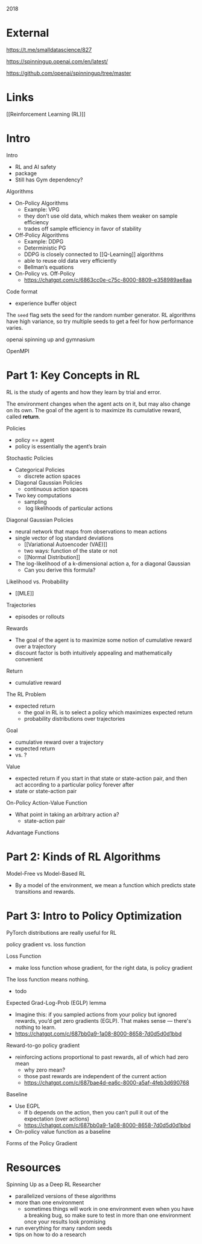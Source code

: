 
2018

# External

https://t.me/smalldatascience/827

https://spinningup.openai.com/en/latest/

https://github.com/openai/spinningup/tree/master

# Links

[[Reinforcement Learning (RL)]]

# Intro

Intro
- RL and AI safety
- package
- Still has Gym dependency?

Algorithms
- On-Policy Algorithms
	- Example: VPG
	- they don’t use old data, which makes them weaker on sample efficiency
	- trades off sample efficiency in favor of stability
- Off-Policy Algorithms
	- Example: DDPG
	- Deterministic PG
	- DDPG is closely connected to  [[Q-Learning]] algorithms
	- able to reuse old data very efficiently
	- Bellman’s equations
- On-Policy vs. Off-Policy 
	- https://chatgpt.com/c/6863cc0e-c75c-8000-8809-e358989ae8aa


Code format
- experience buffer object


The `seed` flag sets the seed for the random number generator. RL algorithms have high variance, so try multiple seeds to get a feel for how performance varies.

openai spinning up and gymnasium

OpenMPI


# Part 1: Key Concepts in RL


RL is the study of agents and how they learn by trial and error.

The environment changes when the agent acts on it, but may also change on its own.
The goal of the agent is to maximize its cumulative reward, called **return**.

Policies
- policy == agent
- policy is essentially the agent’s brain

Stochastic Policies
- Categorical Policies
	- discrete action spaces
- Diagonal Gaussian Policies
	- continuous action spaces
- Two key computations
	- sampling
	-  log likelihoods of particular actions

Diagonal Gaussian Policies
- neural network that maps from observations to mean actions
- single vector of log standard deviations
	- [[Variational Autoencoder (VAE)]]
	- two ways: function of the state or not
	- [[Normal Distribution]]
- The log-likelihood of a k-dimensional action a, for a diagonal Gaussian
	- Can you derive this formula?

Likelihood vs. Probability
- [[MLE]]

Trajectories
- episodes or rollouts

Rewards
- The goal of the agent is to maximize some notion of cumulative reward over a trajectory
- discount factor is both intuitively appealing and mathematically convenient

Return
- cumulative reward

The RL Problem
- expected return
	- the goal in RL is to select a policy which maximizes expected return
	- probability distributions over trajectories

Goal
- cumulative reward over a trajectory
- expected return
- vs. ?

Value
- expected return if you start in that state or state-action pair, and then act according to a particular policy forever after
- state or state-action pair

On-Policy Action-Value Function
- What point in taking an arbitrary action a? 
	- state-action pair

Advantage Functions


# Part 2: Kinds of RL Algorithms

Model-Free vs Model-Based RL
- By a model of the environment, we mean a function which predicts state transitions and rewards.


# Part 3: Intro to Policy Optimization


PyTorch distributions are really useful for RL

policy gradient vs. loss function

Loss Function
- make loss function whose gradient, for the right data, is policy gradient

The loss function means nothing.
- todo

Expected Grad-Log-Prob (EGLP) lemma
- Imagine this: if you sampled actions from your policy but ignored rewards, you’d get zero gradients (EGLP). That makes sense — there's nothing to learn.
- https://chatgpt.com/c/687bb0a9-1a08-8000-8658-7d0d5d0d1bbd

Reward-to-go policy gradient
- reinforcing actions proportional to past rewards, all of which had zero mean
	- why zero mean?
	- those past rewards are independent of the current action
	- https://chatgpt.com/c/687bae4d-ea6c-8000-a5af-4feb3d690768

Baseline
- Use EGPL
	- If b depends on the action, then you can’t pull it out of the expectation (over actions)
	- https://chatgpt.com/c/687bb0a9-1a08-8000-8658-7d0d5d0d1bbd
- On-policy value function as a baseline 


Forms of the Policy Gradient

# Resources

Spinning Up as a Deep RL Researcher
- parallelized versions of these algorithms
- more than one environment
	- sometimes things will work in one environment even when you have a breaking bug, so make sure to test in more than one environment once your results look promising
- run everything for many random seeds
- tips on how to do a research

